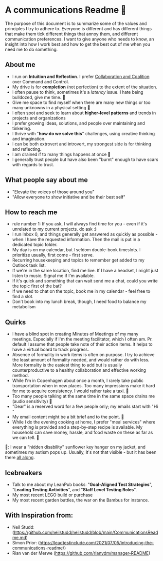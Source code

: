 # A communications Readme 👋
The purpose of this document is to summarize some of the values and principles I try to adhere to.
Everyone is different and has different things that make them tick different things that annoy them, and different communication preferences. I want to give anyone who needs to know, an insight into how I work best and how to get the best out of me when you need me to do something. 

## About me
- I run on **Intuition and Reflection**. I prefer [Collaboration and Coalition](https://qualityeng.substack.com/p/scales-of-collaboration?) over Command and Control.
- My drive is for **completion** (not perfection) to the extent of the situation.
- I often pause to think, sometimes it's a _latency_ issue. I hate being bulldozed, give me time. 🌻
- Give me space to find myself when there are many new things or too many unknowns in a physical setting 🌻
- I often spot and seek to learn about **higher-level patterns** and trends in projects and organizations 
- I prefer growing ideas, solutions, and people over maintaining and tinkering.
- I thrive with "**how do we solve this**" challenges, using creative thinking and imagination.
- I can be both extrovert and introvert, my strongest side is for thinking and reflecting.
- I am drained if to many things happens at once 🌻
- I generally trust people but have also been "burnt" enough to have scars with regards to trust.
  
## What people say about me
- "Elevate the voices of those around you"
- "Allow everyone to show initiative and be their best self"
  
## How to reach me
- rule number 1: If you ask, I will always find time for you - even if it's unrelated to my current projects. do ask :)
- I run Inbox 0, and things generally get answered as quickly as possible - when I have the requested information. Then the mail is put in a dedicated topic folder.
- My day is on my calendar, but I seldom double-book timeslots. I prioritize usually, first come - first serve. 
- Recurring housekeeping and topics to remember get added to my Outlook task list.
- If we're in the same location, find me live. If I have a headset, I might just listen to music. Signal me if I'm available.
- If it's quick and something that can wait send me a chat, could you write the topic first of the bat?
- If we need to chat on the topic, book me in my calendar - feel free to find a slot.
- Don't book into my lunch break, though, I need food to balance my metabolism

## Quirks
- I have a blind spot in creating Minutes of Meetings of my many meetings. Especially if I'm the meeting facilitator, which I often am. Pr. default I assume that people take note of their action items. It helps to have a virtual board to track progress.
- Absence of formality in work items is often on purpose. I try to achieve the least amount of formality needed, and would rather do with less. More formality is the easiest thing to add but is usually counterproductive to a healthy collaboration and effective working method.
- While I'm in Copenhagen about once a month, I rarely take public transportation when in new places. Too many impressions make it hard for me to acquire consistency. I would rather take a taxi. 🌻
- Too many people talking at the same time in the same space drains me (audio sensitivity) 🌻
- "Dear" is a reserved word for a few people only; my emails start with "Hi <name>" 
- My email content might be a bit brief and to the point. 🌻
- While I do the evening cooking at home, I prefer "meal services" where everything is provided and a step-by-step recipe is available. My household can save money, hassle, and food waste on these as far as we can tell. 🌻

🌻: I wear a "hidden disability" sunflower key hanger on my jacket, and sometimes my autism pops up. Usually, it's not that visible - but it has been there [all along](https://jlottosen.wordpress.com/2023/04/04/we-have-been-here-all-along/). 

## Icebreakers
- Talk to me about my LeanPub books: "**Goal-Aligned Test Strategies**", "**Leading Testing Activities**", and "**Staff Level Testing Roles**".
- My most recent LEGO build or purchase
- My most recent garden battles, the war on the Bambus for instance.

## With Inspiration from:
- Neil Studd: (https://github.com/neilstudd/neilstudd/blob/main/CommunicationsReadme.md)
- Simon Prior: (https://leadtestinclude.com/2021/07/05/introducing-the-communications-readme/)
- Rian van der Merwe (https://github.com/rianvdm/manager-README)
